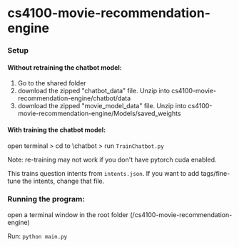 # cs4100-movie-recommendation-engine
### Setup 
#### Without retraining the chatbot model: 
1. Go to the shared folder
2. download the zipped "chatbot_data" file. Unzip into cs4100-movie-recommendation-engine/chatbot/data 
3. download the zipped "movie_model_data" file. Unzip into cs4100-movie-recommendation-engine/Models/saved_weights 
#### With training the chatbot model: 
open terminal > cd to \chatbot > run `TrainChatbot.py` 

Note: re-training may not work if you don't have pytorch cuda enabled. 

This trains question intents from `intents.json`. If you want to add tags/fine-tune the intents, change that file. 

### Running the program: 
open a terminal window in the root folder (/cs4100-movie-recommendation-engine) 

Run: `python main.py`
